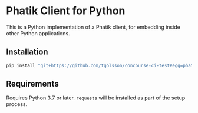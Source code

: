 # Phatik Client for Python

This is a Python implementation of a Phatik client, for embedding inside other Python applications.

## Installation


``` python
pip install "git+https://github.com/tgolsson/concourse-ci-test#egg=phatik-client-py&subdirectory=phatik-client-py
```

## Requirements

Requires Python 3.7 or later. `requests` will be installed as part of the setup process.
